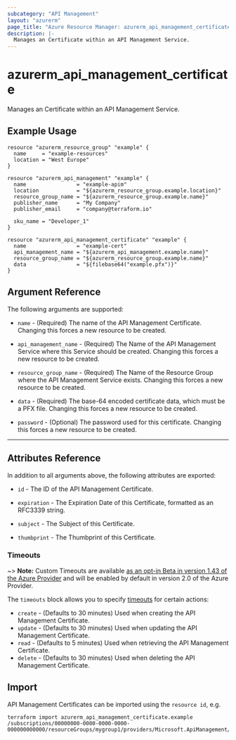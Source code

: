 ```yaml
---
subcategory: "API Management"
layout: "azurerm"
page_title: "Azure Resource Manager: azurerm_api_management_certificate"
description: |-
  Manages an Certificate within an API Management Service.
---
```


# azurerm_api_management_certificate

Manages an Certificate within an API Management Service.

## Example Usage

```hcl
resource "azurerm_resource_group" "example" {
  name     = "example-resources"
  location = "West Europe"
}

resource "azurerm_api_management" "example" {
  name                = "example-apim"
  location            = "${azurerm_resource_group.example.location}"
  resource_group_name = "${azurerm_resource_group.example.name}"
  publisher_name      = "My Company"
  publisher_email     = "company@terraform.io"

  sku_name = "Developer_1"
}

resource "azurerm_api_management_certificate" "example" {
  name                = "example-cert"
  api_management_name = "${azurerm_api_management.example.name}"
  resource_group_name = "${azurerm_resource_group.example.name}"
  data                = "${filebase64("example.pfx")}"
}
```

## Argument Reference

The following arguments are supported:

* `name` - (Required) The name of the API Management Certificate. Changing this forces a new resource to be created.

* `api_management_name` - (Required) The Name of the API Management Service where this Service should be created. Changing this forces a new resource to be created.

* `resource_group_name` - (Required) The Name of the Resource Group where the API Management Service exists. Changing this forces a new resource to be created.

* `data` - (Required) The base-64 encoded certificate data, which must be a PFX file. Changing this forces a new resource to be created.

* `password` - (Optional) The password used for this certificate. Changing this forces a new resource to be created.

---

## Attributes Reference

In addition to all arguments above, the following attributes are exported:

* `id` - The ID of the API Management Certificate.

* `expiration` - The Expiration Date of this Certificate, formatted as an RFC3339 string.

* `subject` - The Subject of this Certificate.

* `thumbprint` - The Thumbprint of this Certificate.

### Timeouts

~> **Note:** Custom Timeouts are available [as an opt-in Beta in version 1.43 of the Azure Provider](/docs/providers/azurerm/guides/2.0-beta.html) and will be enabled by default in version 2.0 of the Azure Provider.

The `timeouts` block allows you to specify [timeouts](https://www.terraform.io/docs/configuration/resources.html#timeouts) for certain actions:

* `create` - (Defaults to 30 minutes) Used when creating the API Management Certificate.
* `update` - (Defaults to 30 minutes) Used when updating the API Management Certificate.
* `read` - (Defaults to 5 minutes) Used when retrieving the API Management Certificate.
* `delete` - (Defaults to 30 minutes) Used when deleting the API Management Certificate.

## Import

API Management Certificates can be imported using the `resource id`, e.g.

```shell
terraform import azurerm_api_management_certificate.example /subscriptions/00000000-0000-0000-0000-000000000000/resourceGroups/mygroup1/providers/Microsoft.ApiManagement/service/instance1/certificates/certificate1
```
